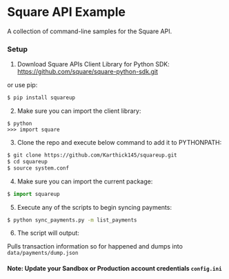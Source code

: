 # Square API Example

A collection of command-line samples for the Square API.

### Setup

1. Download Square APIs Client Library for Python SDK:
    https://github.com/square/square-python-sdk.git

  or use pip:

  ```bash
  $ pip install squareup
  ```
  
2. Make sure you can import the client library:

  ```
  $ python
  >>> import square
  ```
  
3. Clone the repo and execute below command to add it to PYTHONPATH:

  ```bash
  $ git clone https://github.com/Karthick145/squareup.git
  $ cd squareup
  $ source system.conf
  ```

4. Make sure you can import the current package:

  ```python
  $ import squareup
  ```

5. Execute any of the scripts to begin syncing payments:

  ```bash
  $ python sync_payments.py -m list_payments
  ```
  
6. The script will output:

  Pulls transaction information so for happened and dumps into ``data/payments/dump.json``
 
 
 
#### Note: Update your Sandbox or Production account credentials `config.ini`

